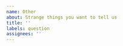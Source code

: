 ```yaml
---
name: Other
about: Strange things you want to tell us
title: ''
labels: question
assignees: ''
---
```

